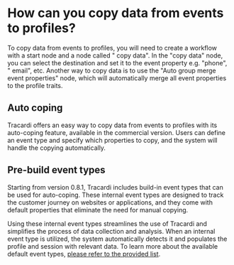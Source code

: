 # How can you copy data from events to profiles?

To copy data from events to profiles, you will need to create a workflow with a start node and a node called "
copy data". In the "copy data" node, you can select the destination and set it to the event property e.g. "phone", "
email", etc. Another way to copy data is to use the "Auto group merge event properties" node, which will automatically
merge all event properties to the profile traits.

## Auto coping

Tracardi offers an easy way to copy data from events to profiles with its auto-coping feature, available in the
commercial version. Users can define an event type and specify which properties to copy, and the system will handle the
copying automatically.

## Pre-build event types

Starting from version 0.8.1, Tracardi includes build-in event types that can be used for auto-coping. These internal
event types are designed to track the customer journey on websites or applications, and they come with default
properties that eliminate the need for manual copying.

Using these internal event types streamlines the use of Tracardi and simplifies the process of data collection and
analysis. When an internal event type is utilized, the system automatically detects it and populates the profile and
session with relevant data. To learn more about the available default event types, [please refer to the provided list](../events/internal/index.md).